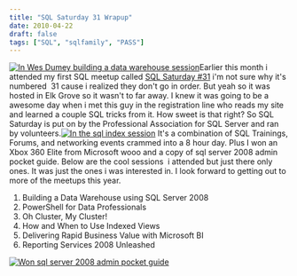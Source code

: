 ```yaml
---
title: "SQL Saturday 31 Wrapup"
date: 2010-04-22
draft: false
tags: ["SQL", "sqlfamily", "PASS"]
---
```



[![In Wes Dumey building a data warehouse session](http://twitpic.com/show/thumb/1gaazk.jpg "In Wes Dumey building a data warehouse session")](http://twitpic.com/1gaazk)Earlier this month i attended my first SQL meetup called [SQL Saturday #31](http://www.sqlsaturday.com/31/eventhome.aspx) i'm not sure why it's numbered  31 cause i realized they don't go in order. But yeah so it was hosted in Elk Grove so it wasn't to far away. I knew it was going to be a awesome day when i met this guy in the registration line who reads my site and learned a couple SQL tricks from it. How sweet is that right? So SQL Saturday is put on by the Professional Association for SQL Server and ran by volunteers.[![In the sql index session](http://twitpic.com/show/thumb/1gcom3.jpg "In the sql index session")](http://twitpic.com/1gcom3) It's a combination of SQL Trainings, Forums, and networking events crammed into a 8 hour day. Plus I won an Xbox 360 Elite from Microsoft wooo and a copy of sql server 2008 admin pocket guide. Below are the cool sessions  i attended but just there only ones. It was just the ones i was interested in. I look forward to getting out to more of the meetups this year.

1.  Building a Data Warehouse using SQL Server 2008
2.  PowerShell for Data Professionals
3.  Oh Cluster, My Cluster!
4.  How and When to Use Indexed Views
5.  Delivering Rapid Business Value with Microsoft BI
6.  Reporting Services 2008 Unleashed

[![Won sql server 2008 admin pocket guide](http://twitpic.com/show/thumb/1ge64v.jpg "Won sql server 2008 admin pocket guide")](http://twitpic.com/1ge64v)